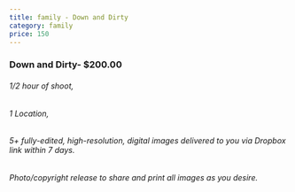 ```yaml
---
title: family - Down and Dirty
category: family
price: 150
---
```

### Down and Dirty- $200.00

###### 1/2 hour of shoot,

###### 1 Location,

###### 5+ fully-edited, high-resolution, digital images delivered to you via Dropbox link within 7 days.

###### Photo/copyright release to share and print all images as you desire.